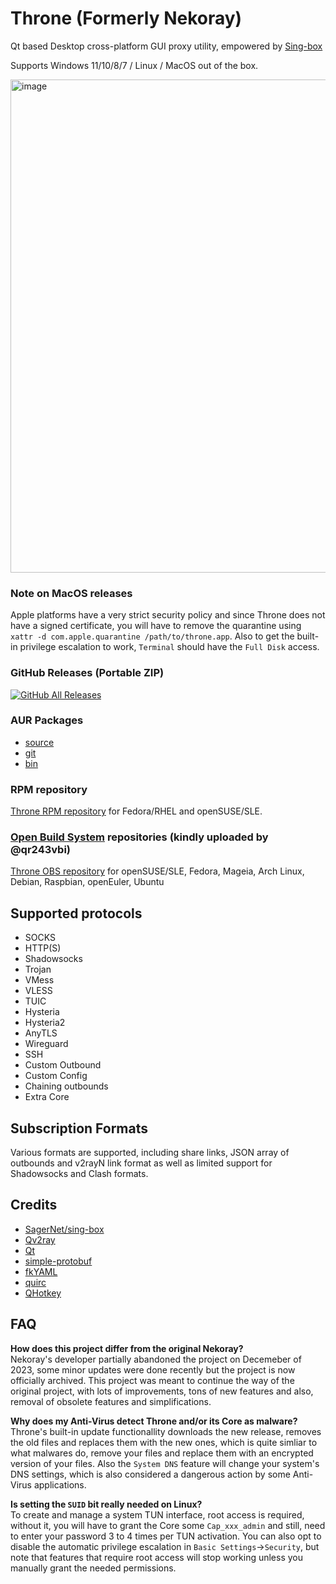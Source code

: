 # Throne (Formerly Nekoray)

Qt based Desktop cross-platform GUI proxy utility, empowered by [Sing-box](https://github.com/SagerNet/sing-box)

Supports Windows 11/10/8/7 / Linux / MacOS out of the box.

<img width="1002" height="789" alt="image" src="https://github.com/user-attachments/assets/45a23c6c-b716-4acf-8281-63d35cac8457" />

### Note on MacOS releases
Apple platforms have a very strict security policy and since Throne does not have a signed certificate, you will have to remove the quarantine using `xattr -d com.apple.quarantine /path/to/throne.app`. Also to get the built-in privilege escalation to work, `Terminal` should have the `Full Disk` access.

### GitHub Releases (Portable ZIP)

[![GitHub All Releases](https://img.shields.io/github/downloads/Mahdi-zarei/nekoray/total?label=downloads-total&logo=github&style=flat-square)](https://github.com/throneproj/Throne/releases)

### AUR Packages
- [source](https://aur.archlinux.org/packages/throne)
- [git](https://aur.archlinux.org/packages/throne-git)
- [bin](https://aur.archlinux.org/packages/throne-bin)

### RPM repository
[Throne RPM repository](https://parhelia512.github.io/) for Fedora/RHEL and openSUSE/SLE.

### [Open Build System](https://openbuildservice.org/) repositories (kindly uploaded by @qr243vbi)
[Throne OBS repository](https://software.opensuse.org//download.html?project=home%3Ajuzbun%3AThrone&package=throne) for openSUSE/SLE, Fedora, Mageia, Arch Linux, Debian, Raspbian, openEuler, Ubuntu

## Supported protocols

- SOCKS
- HTTP(S)
- Shadowsocks
- Trojan
- VMess
- VLESS
- TUIC
- Hysteria
- Hysteria2
- AnyTLS
- Wireguard
- SSH
- Custom Outbound
- Custom Config
- Chaining outbounds
- Extra Core

## Subscription Formats

Various formats are supported, including share links, JSON array of outbounds and v2rayN link format as well as limited support for Shadowsocks and Clash formats.

## Credits

- [SagerNet/sing-box](https://github.com/SagerNet/sing-box)
- [Qv2ray](https://github.com/Qv2ray/Qv2ray)
- [Qt](https://www.qt.io/)
- [simple-protobuf](https://github.com/tonda-kriz/simple-protobuf)
- [fkYAML](https://github.com/fktn-k/fkYAML)
- [quirc](https://github.com/dlbeer/quirc)
- [QHotkey](https://github.com/Skycoder42/QHotkey)

## FAQ
**How does this project differ from the original Nekoray?** <br/>
Nekoray's developer partially abandoned the project on Decemeber of 2023, some minor updates were done recently but the project is now officially archived. This project was meant to continue the way of the original project, with lots of improvements, tons of new features and also, removal of obsolete features and simplifications.

**Why does my Anti-Virus detect Throne and/or its Core as malware?** <br/>
Throne's built-in update functionallity downloads the new release, removes the old files and replaces them with the new ones, which is quite simliar to what malwares do, remove your files and replace them with an encrypted version of your files.
Also the `System DNS` feature will change your system's DNS settings, which is also considered a dangerous action by some Anti-Virus applications.

**Is setting the `SUID` bit really needed on Linux?** <br/>
To create and manage a system TUN interface, root access is required, without it, you will have to grant the Core some `Cap_xxx_admin` and still, need to enter your password 3 to 4 times per TUN activation. You can also opt to disable the automatic privilege escalation in `Basic Settings`->`Security`, but note that features that require root access will stop working unless you manually grant the needed permissions.
